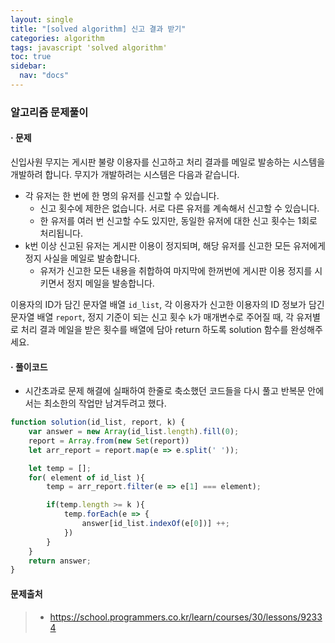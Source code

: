 ```yaml
---
layout: single
title: "[solved algorithm] 신고 결과 받기"
categories: algorithm
tags: javascript 'solved algorithm'
toc: true
sidebar:
  nav: "docs"
---
```


### 알고리즘 문제풀이

#### · 문제

신입사원 무지는 게시판 불량 이용자를 신고하고 처리 결과를 메일로 발송하는 시스템을 개발하려 합니다. 무지가 개발하려는 시스템은 다음과 같습니다.

- 각 유저는 한 번에 한 명의 유저를 신고할 수 있습니다.
  - 신고 횟수에 제한은 없습니다. 서로 다른 유저를 계속해서 신고할 수 있습니다.
  - 한 유저를 여러 번 신고할 수도 있지만, 동일한 유저에 대한 신고 횟수는 1회로 처리됩니다.
- k번 이상 신고된 유저는 게시판 이용이 정지되며, 해당 유저를 신고한 모든 유저에게 정지 사실을 메일로 발송합니다.
  - 유저가 신고한 모든 내용을 취합하여 마지막에 한꺼번에 게시판 이용 정지를 시키면서 정지 메일을 발송합니다.

이용자의 ID가 담긴 문자열 배열 `id_list`, 각 이용자가 신고한 이용자의 ID 정보가 담긴 문자열 배열 `report`, 정지 기준이 되는 신고 횟수 `k`가 매개변수로 주어질 때, 각 유저별로 처리 결과 메일을 받은 횟수를 배열에 담아 return 하도록 solution 함수를 완성해주세요.



#### · 풀이코드

- 시간초과로 문제 해결에 실패하여 한줄로 축소했던 코드들을 다시 풀고 반복문 안에서는 최소한의 작업만 남겨두려고 했다.

```javascript
function solution(id_list, report, k) {
    var answer = new Array(id_list.length).fill(0);
    report = Array.from(new Set(report))
    let arr_report = report.map(e => e.split(' '));

    let temp = [];
    for( element of id_list ){
        temp = arr_report.filter(e => e[1] === element);

        if(temp.length >= k ){
            temp.forEach(e => {
                answer[id_list.indexOf(e[0])] ++;
            })
        }
    }
    return answer;
}
```



#### 문제출처

> - https://school.programmers.co.kr/learn/courses/30/lessons/92334
